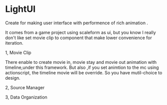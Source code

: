 LightUI
=======

Create for making user interface with performence of rich animation .

It comes from a game project using scaleform as ui, but you know I really don't like set movie clip to component 
that make lower convenience for iteration.

1, Movie Clip

There enable to create movie in, movie stay and movie out animation with timeline,under this framework. 
But also ,if you set animtion to the mc using actionscript, the timeline movie will be override.
So you have mutil-choice to design.

2, Source Manager


3, Data Organization
